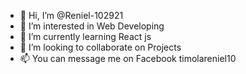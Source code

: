 - 👋 Hi, I’m @Reniel-102921
- 👀 I’m interested in Web Developing
- 🌱 I’m currently learning React js
- 💞️ I’m looking to collaborate on Projects
- 📫 You can message me on Facebook timolareniel10
